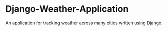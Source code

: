 # Django-Weather-Application
An application for tracking weather across many cities written using Django.
